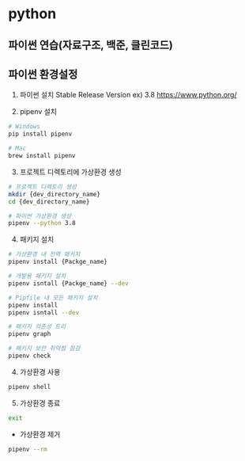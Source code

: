 # python

## 파이썬 연습(자료구조, 백준, 클린코드)

## 파이썬 환경설정
1. 파이썬 설치
Stable Release Version ex) 3.8
https://www.python.org/

2. pipenv 설치
```bash
# Windows
pip install pipenv

# Mac
brew install pipenv
```

3. 프로젝트 디렉토리에 가상환경 생성
```bash
# 프로젝트 디렉토리 생성
mkdir {dev_directory_name}
cd {dev_directory_name}

# 파이썬 가상환경 생성
pipenv --python 3.8
```

4. 패키지 설치
```bash
# 가상환경 내 전역 패키지
pipenv install {Packge_name}

# 개발용 패키지 설치
pipenv isntall {Packge_name} --dev

# Pipfile 내 모든 패키지 설치
pipenv install
pipenv isntall --dev

# 패키지 의존성 트리
pipenv graph

# 패키지 보안 취약점 점검
pipenv check
```

4. 가상환경 사용
```bash
pipenv shell
```

5. 가상환경 종료
```bash
exit
```
- 가상환경 제거
```bash
pipenv --rm
```